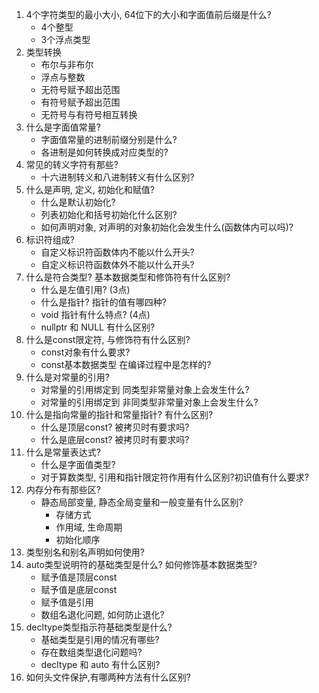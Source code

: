 1. 4个字符类型的最小大小, 64位下的大小和字面值前后缀是什么?
	- 4个整型 
	- 3个浮点类型
2. 类型转换
	- 布尔与非布尔
	- 浮点与整数
	- 无符号赋予超出范围
	- 有符号赋予超出范围
	- 无符号与有符号相互转换
3. 什么是字面值常量? 
	- 字面值常量的进制前缀分别是什么? 
	- 各进制是如何转换成对应类型的?
4. 常见的转义字符有那些? 
	- 十六进制转义和八进制转义有什么区别?
5. 什么是声明, 定义, 初始化和赋值?
	- 什么是默认初始化?
	- 列表初始化和括号初始化什么区别?
	- 如何声明对象, 对声明的对象初始化会发生什么(函数体内可以吗)?
6. 标识符组成?
	- 自定义标识符函数体内不能以什么开头?
	- 自定义标识符函数体外不能以什么开头?
7. 什么是符合类型? 基本数据类型和修饰符有什么区别?
	- 什么是左值引用? (3点)
	- 什么是指针? 指针的值有哪四种?
	- void 指针有什么特点? (4点)
	- nullptr 和 NULL 有什么区别?
8. 什么是const限定符, 与修饰符有什么区别?
	- const对象有什么要求? 
	- const基本数据类型 在编译过程中是怎样的?
9. 什么是对常量的引用?
	- 对常量的引用绑定到  同类型非常量对象上会发生什么?
	- 对常量的引用绑定到  非同类型非常量对象上会发生什么?
10. 什么是指向常量的指针和常量指针? 有什么区别?
	- 什么是顶层const? 被拷贝时有要求吗?
	- 什么是底层const? 被拷贝时有要求吗?
11. 什么是常量表达式?
	- 什么是字面值类型?
	- 对于算数类型, 引用和指针限定符作用有什么区别?初识值有什么要求? 
12. 内存分布有那些区? 
	- 静态局部变量, 静态全局变量和一般变量有什么区别?
		- 存储方式
		- 作用域, 生命周期
		- 初始化顺序
13. 类型别名和别名声明如何使用?
14. auto类型说明符的基础类型是什么? 如何修饰基本数据类型?
	- 赋予值是顶层const
	- 赋予值是底层const
	- 赋予值是引用
	- 数组名退化问题, 如何防止退化?
15. decltype类型指示符基础类型是什么? 
	- 基础类型是引用的情况有哪些?
	- 存在数组类型退化问题吗?
	- decltype 和 auto 有什么区别?
16. 如何头文件保护,有哪两种方法有什么区别?
